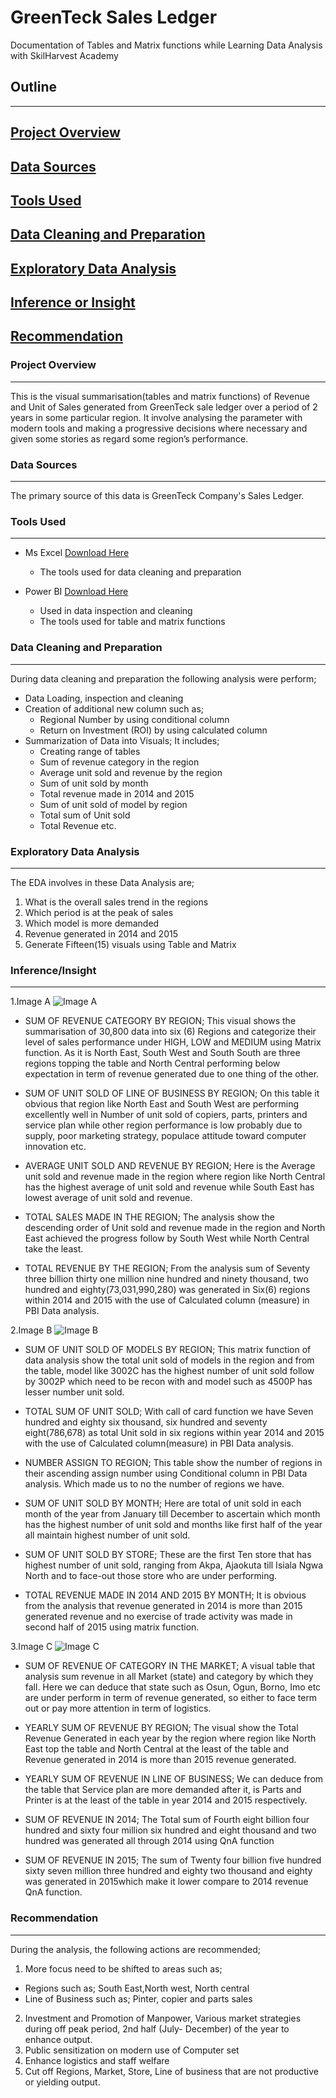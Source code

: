 # GreenTeck Sales Ledger
Documentation of Tables and Matrix functions while Learning Data Analysis with SkilHarvest Academy

## Outline
---
## [Project Overview](#project-overview)
## [Data Sources](#data-sources)
## [Tools Used](#tools-used)
## [Data Cleaning and Preparation](#data-cleaning-and-preparation)
## [Exploratory Data Analysis](#exploratory-data-analysis)
## [Inference or Insight](#inference-or-insight)
## [Recommendation](#recommendation)

### Project Overview
---
This is the visual summarisation(tables and matrix functions) of Revenue and Unit of Sales generated from GreenTeck sale ledger over a period of 2 years in some particular region. It involve analysing the parameter with modern tools and making a progressive decisions where necessary and given some stories as regard some region’s performance.

### Data Sources
---
The primary source of this data is GreenTeck Company's Sales Ledger.

### Tools Used
---
- Ms Excel [Download Here](http://www.microsoft.com)
  - The tools used for data cleaning and preparation
 
- Power BI [Download Here](https://www.microsoft.com/en-us/download/details.aspx?id=58494)
  - Used in data inspection and cleaning
  - The tools used for table and matrix functions

### Data Cleaning and Preparation
---
During data cleaning and preparation the following analysis were perform;
- Data Loading, inspection and cleaning
- Creation of additional new column such as;
  - Regional Number by using conditional column
  - Return on Investment (ROI) by using calculated column
- Summarization of Data into Visuals; It includes;
  - Creating range of tables
  - Sum of revenue category in the region
  - Average unit sold and revenue by the region
  - Sum of unit sold by month
  - Total revenue made in 2014 and 2015
  - Sum of unit sold of model by region
  - Total sum of Unit sold
  - Total Revenue etc.

### Exploratory Data Analysis 
---
The EDA involves in these Data Analysis are;
1. What is the overall sales trend in the regions 
2. Which period is at the peak of sales
3. Which model is more demanded
4. Revenue generated in 2014 and 2015
5. Generate Fifteen(15) visuals using Table and Matrix

### Inference/Insight 
---

1.Image A
![Image A](https://github.com/user-attachments/assets/ff7d183f-b081-45d0-b0bc-8c64f6224d52)

- SUM OF REVENUE CATEGORY BY REGION; This visual shows the summarisation of 30,800 data into six (6) Regions and categorize their level of sales performance under HIGH, LOW and MEDIUM using Matrix function. As it is North East, South West and South South are three regions topping the table and North Central performing below expectation in term of revenue generated due to one thing of the other.  

- SUM OF UNIT SOLD OF LINE OF BUSINESS BY REGION; On this table it obvious that region like North East and South West are performing excellently well in Number of unit sold of copiers, parts, printers and service plan while other region performance is low probably due to supply, poor marketing strategy, populace attitude toward computer innovation etc.

- AVERAGE UNIT SOLD AND REVENUE BY REGION; Here is the Average unit sold and revenue made in the region where region like North Central has the highest average of unit sold and revenue while South East has lowest average of unit sold and revenue.

- TOTAL SALES MADE IN THE REGION; The analysis show the descending order of Unit sold and revenue made in the region and North East achieved the progress follow by South West while North Central take the least.

- TOTAL REVENUE BY THE REGION; From the analysis sum of Seventy three billion thirty one million nine hundred and ninety thousand, two hundred and eighty(73,031,990,280) was generated in Six(6) regions within 2014 and 2015 with the use of Calculated column (measure) in PBI Data analysis.

2.Image B
![Image B](https://github.com/user-attachments/assets/14fa3b5c-0d8e-442a-9ac3-d4087497cbf4)

- SUM OF UNIT SOLD OF MODELS BY REGION; This matrix function of data analysis show the total unit sold of models in the region and from the table, model like 3002C has the highest number of unit sold follow by 3002P which need to be recon with and model such as 4500P has lesser number unit sold.

- TOTAL SUM OF UNIT SOLD; With call of card function we have Seven hundred and eighty six thousand, six hundred and seventy eight(786,678) as total Unit sold in six regions within year 2014 and 2015 with the use of Calculated column(measure) in PBI Data analysis. 

- NUMBER ASSIGN TO REGION; This table show the number of regions in their ascending assign number using Conditional column in PBI Data analysis. Which made us to no the number of regions we have.

- SUM OF UNIT SOLD BY MONTH; Here are total of unit sold in each month of the year from January till December to ascertain which month has the highest number of  unit sold and months like first half of the year all maintain highest number of unit sold.

- SUM OF UNIT SOLD BY STORE; These are the first Ten store that has highest number of unit sold, ranging from Akpa, Ajaokuta till Isiala Ngwa North and to face-out those store who are under performing.

- TOTAL REVENUE MADE IN 2014 AND 2015 BY MONTH; It is obvious from the analysis that revenue generated in 2014 is more than 2015 generated revenue and no exercise of trade activity was made in second half of 2015 using matrix function.

3.Image C
![Image C](https://github.com/user-attachments/assets/413dbf9b-6a95-4c32-bdb2-fc837d78b4be)

- SUM OF REVENUE OF CATEGORY IN THE MARKET; A visual table that analysis sum revenue in all Market (state) and category by which they fall. Here we can deduce that state such as Osun, Ogun, Borno, Imo etc are under perform in term of revenue generated, so either to face term out or pay more attention in term of logistics.

- YEARLY SUM OF REVENUE BY REGION; The visual show the Total Revenue Generated in each year by the region where region like North East top the table and North Central at the least of the table and Revenue generated in 2014 is more than 2015 revenue generated.

- YEARLY SUM OF REVENUE IN LINE OF BUSINESS; We can deduce from the table that Service plan are more demanded after it, is Parts and Printer is at the least of the table in year 2014 and 2015 respectively.

- SUM OF REVENUE IN 2014; The Total sum of Fourth eight billion four hundred and sixty four million six hundred and eight thousand and two hundred was generated all through 2014 using QnA function

- SUM OF REVENUE IN 2015; The sum of Twenty four billion five hundred sixty seven million three hundred and eighty two thousand and eighty was generated in 2015which make it lower compare to 2014 revenue QnA function.

### Recommendation
---
During the analysis, the following actions are recommended;
1. More focus need to be shifted to areas such as;
  - Regions such as; South East,North west, North central
  - Line of Business such as; Pinter, copier and parts sales
2. Investment and Promotion of Manpower, Various market strategies during off peak period, 2nd half (July- December) of the year to enhance output.
3. Public sensitization on modern use of Computer set 
4. Enhance logistics and staff welfare
5. Cut off Regions, Market, Store, Line of business that are not productive or yielding output. 















